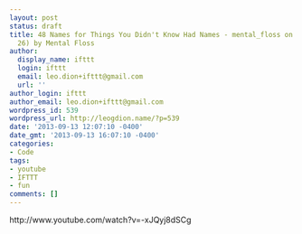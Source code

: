 ```yaml
---
layout: post
status: draft
title: 48 Names for Things You Didn't Know Had Names - mental_floss on YouTube (Ep.
  26) by Mental Floss
author:
  display_name: ifttt
  login: ifttt
  email: leo.dion+ifttt@gmail.com
  url: ''
author_login: ifttt
author_email: leo.dion+ifttt@gmail.com
wordpress_id: 539
wordpress_url: http://leogdion.name/?p=539
date: '2013-09-13 12:07:10 -0400'
date_gmt: '2013-09-13 16:07:10 -0400'
categories:
- Code
tags:
- youtube
- IFTTT
- fun
comments: []
---
```

<p>http:&#47;&#47;www.youtube.com&#47;watch?v=-xJQyj8dSCg</p>
